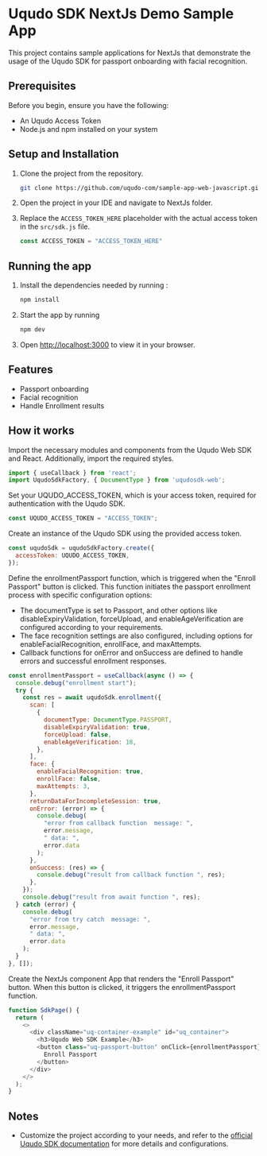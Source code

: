 # Uqudo SDK NextJs Demo Sample App

This project contains sample applications for NextJs that demonstrate the usage of the Uqudo SDK for passport onboarding with facial recognition.

## Prerequisites

Before you begin, ensure you have the following:

- An Uqudo Access Token
- Node.js and npm installed on your system

## Setup and Installation

1. Clone the project from the repository.

    ```sh
    git clone https://github.com/uqudo-com/sample-app-web-javascript.git
    ```

2. Open the project in your IDE and navigate to NextJs folder.

3. Replace the `ACCESS_TOKEN_HERE` placeholder with the actual access token in the `src/sdk.js` file.

    ```js
    const ACCESS_TOKEN = "ACCESS_TOKEN_HERE"
    ```

## Running the app

1. Install the dependencies needed by running :

      ```js
    npm install
    ```

2. Start the app by running

      ```js
    npm dev
    ```

3. Open [http://localhost:3000](http://localhost:3000) to view it in your browser.

## Features

- Passport onboarding
- Facial recognition
- Handle Enrollment results

## How it works

Import the necessary modules and components from the Uqudo Web SDK and React. Additionally, import the required styles.

```javascript
import { useCallback } from 'react';
import UqudoSdkFactory, { DocumentType } from 'uqudosdk-web';
```

Set your UQUDO_ACCESS_TOKEN, which is your access token, required for authentication with the Uqudo SDK.

```javascript
const UQUDO_ACCESS_TOKEN = "ACCESS_TOKEN";
```

Create an instance of the Uqudo SDK using the provided access token.

```javascript
const uqudoSdk = uqudoSdkFactory.create({
  accessToken: UQUDO_ACCESS_TOKEN,
});
```

Define the enrollmentPassport function, which is triggered when the "Enroll Passport" button is clicked.
This function initiates the passport enrollment process with specific configuration options:

- The documentType is set to Passport, and other options like disableExpiryValidation, forceUpload, and enableAgeVerification are configured according to your requirements.
- The face recognition settings are also configured, including options for enableFacialRecognition, enrollFace, and maxAttempts.
- Callback functions for onError and onSuccess are defined to handle errors and successful enrollment responses.

```javascript
const enrollmentPassport = useCallback(async () => {
  console.debug("enrollment start");
  try {
    const res = await uqudoSdk.enrollment({
      scan: [
        {
          documentType: DocumentType.PASSPORT,
          disableExpiryValidation: true,
          forceUpload: false,
          enableAgeVerification: 18,
        },
      ],
      face: {
        enableFacialRecognition: true,
        enrollFace: false,
        maxAttempts: 3,
      },
      returnDataForIncompleteSession: true,
      onError: (error) => {
        console.debug(
          "error from callback function  message: ",
          error.message,
          " data: ",
          error.data
        );
      },
      onSuccess: (res) => {
        console.debug("result from callback function ", res);
      },
    });
    console.debug("result from await function ", res);
  } catch (error) {
    console.debug(
      "error from try catch  message: ",
      error.message,
      " data: ",
      error.data
    );
  }
}, []);
```

Create the NextJs component App that renders the "Enroll Passport" button.
When this button is clicked, it triggers the enrollmentPassport function.

```javascript
function SdkPage() {
  return (
    <>
      <div className="uq-container-example" id="uq_container">
        <h3>Uqudo Web SDK Example</h3>
        <button class="uq-passport-button" onClick={enrollmentPassport}>
          Enroll Passport
        </button>
      </div>
    </>
  );
}
```

## Notes

- Customize the project according to your needs, and refer to the [official Uqudo SDK documentation](http://docs.uqudo.com/docs/) for more details and configurations.
